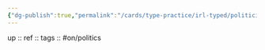 ```yaml
---
{"dg-publish":true,"permalink":"/cards/type-practice/irl-typed/politiciens/hitler/","created":"","updated":""}
---
```


up :: 
ref :: 
tags :: #on/politics 

